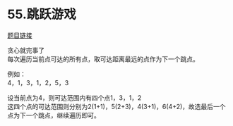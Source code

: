 # 55.跳跃游戏
[题目链接](https://leetcode-cn.com/problems/jump-game/submissions/)

贪心就完事了  
每次遍历当前点可达的所有点，取可达距离最远的点作为下一个跳点。  

例如：  
4，1，3，1，2，5，3    

设当前点为4，则可达范围内有四个点1，3，1，2  
这四个点的可达范围则分别为2(1+1)，5(2+3)，4(3+1)，6(4+2)，故选最后一个点为下一个跳点，继续遍历即可。 
